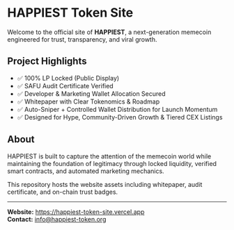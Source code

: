 # HAPPIEST Token Site

Welcome to the official site of **HAPPIEST**, a next-generation memecoin engineered for trust, transparency, and viral growth.

## Project Highlights

- ✅ 100% LP Locked (Public Display)
- ✅ SAFU Audit Certificate Verified
- ✅ Developer & Marketing Wallet Allocation Secured
- ✅ Whitepaper with Clear Tokenomics & Roadmap
- ✅ Auto-Sniper + Controlled Wallet Distribution for Launch Momentum
- ✅ Designed for Hype, Community-Driven Growth & Tiered CEX Listings

## About

HAPPIEST is built to capture the attention of the memecoin world while maintaining the foundation of legitimacy through locked liquidity, verified smart contracts, and automated marketing mechanics.

This repository hosts the website assets including whitepaper, audit certificate, and on-chain trust badges.

---

**Website:** https://happiest-token-site.vercel.app  
**Contact:** info@happiest-token.org